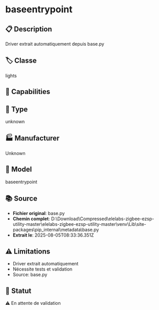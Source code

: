 # baseentrypoint

## 📋 Description
Driver extrait automatiquement depuis base.py

## 🏷️ Classe
lights

## 🔧 Capabilities


## 📡 Type
unknown

## 🏭 Manufacturer
Unknown

## 📱 Model
baseentrypoint

## 📚 Source
- **Fichier original**: base.py
- **Chemin complet**: D:\Download\Compressed\elelabs-zigbee-ezsp-utility-master\elelabs-zigbee-ezsp-utility-master\venv\Lib\site-packages\pip\_internal\metadata\base.py
- **Extrait le**: 2025-08-05T08:33:36.351Z

## ⚠️ Limitations
- Driver extrait automatiquement
- Nécessite tests et validation
- Source: base.py

## 🚀 Statut
⚠️ En attente de validation
